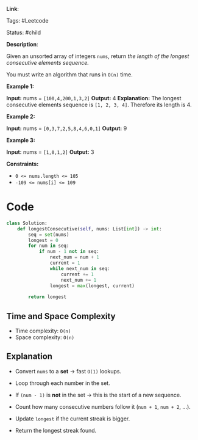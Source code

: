 **Link**:

Tags: #Leetcode 

Status: #child

**Description**:

Given an unsorted array of integers `nums`, return _the length of the longest consecutive elements sequence._

You must write an algorithm that runs in `O(n)` time.

**Example 1:**

**Input:** nums = `[100,4,200,1,3,2]`
**Output:** 4
**Explanation:** The longest consecutive elements sequence is `[1, 2, 3, 4]`. Therefore its length is 4.

**Example 2:**

**Input:** nums = `[0,3,7,2,5,8,4,6,0,1]`
**Output:** 9

**Example 3:**

**Input:** nums = `[1,0,1,2]`
**Output:** 3

**Constraints:**

- `0 <= nums.length <= 105`
- `-109 <= nums[i] <= 109`

# Code

```python
class Solution:
    def longestConsecutive(self, nums: List[int]) -> int:
        seq = set(nums)
        longest = 0
        for num in seq:
            if num - 1 not in seq:
                next_num = num + 1
                current = 1
                while next_num in seq:
                    current += 1
                    next_num += 1
                longest = max(longest, current)
        
        return longest
```
## Time and Space Complexity

- Time complexity: `O(n)`
- Space complexity: `O(n)`
## Explanation

- Convert `nums` to a **set** → fast `O(1)` lookups.
    
- Loop through each number in the set.
    
- If `(num - 1)` is **not** in the set → this is the start of a new sequence.
    
- Count how many consecutive numbers follow it (`num + 1`, `num + 2`, …).
    
- Update `longest` if the current streak is bigger.
    
- Return the longest streak found.